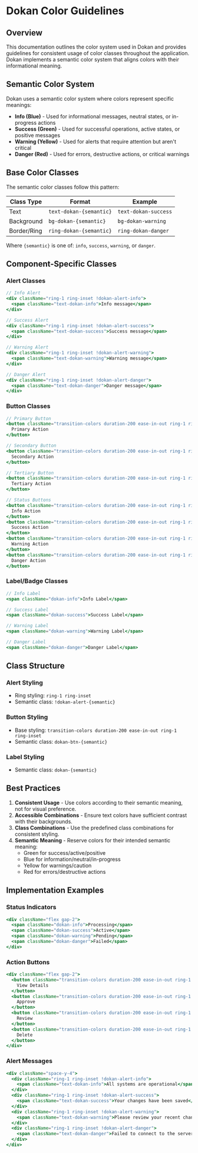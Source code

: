 # Dokan Color Guidelines

## Overview

This documentation outlines the color system used in Dokan and provides guidelines for consistent usage of color classes throughout the application. Dokan implements a semantic color system that aligns colors with their informational meaning.

## Semantic Color System

Dokan uses a semantic color system where colors represent specific meanings:

- **Info (Blue)** - Used for informational messages, neutral states, or in-progress actions
- **Success (Green)** - Used for successful operations, active states, or positive messages
- **Warning (Yellow)** - Used for alerts that require attention but aren't critical
- **Danger (Red)** - Used for errors, destructive actions, or critical warnings

## Base Color Classes

The semantic color classes follow this pattern:

| Class Type | Format | Example |
|------------|--------|---------|
| Text | `text-dokan-{semantic}` | `text-dokan-success` |
| Background | `bg-dokan-{semantic}` | `bg-dokan-warning` |
| Border/Ring | `ring-dokan-{semantic}` | `ring-dokan-danger` |

Where `{semantic}` is one of: `info`, `success`, `warning`, or `danger`.

## Component-Specific Classes

### Alert Classes
```jsx
// Info Alert
<div className="ring-1 ring-inset !dokan-alert-info">
  <span className="text-dokan-info">Info message</span>
</div>

// Success Alert
<div className="ring-1 ring-inset !dokan-alert-success">
  <span className="text-dokan-success">Success message</span>
</div>

// Warning Alert
<div className="ring-1 ring-inset !dokan-alert-warning">
  <span className="text-dokan-warning">Warning message</span>
</div>

// Danger Alert
<div className="ring-1 ring-inset !dokan-alert-danger">
  <span className="text-dokan-danger">Danger message</span>
</div>
```

### Button Classes
```jsx
// Primary Button
<button className="transition-colors duration-200 ease-in-out ring-1 ring-inset dokan-btn">
  Primary Action
</button>

// Secondary Button
<button className="transition-colors duration-200 ease-in-out ring-1 ring-inset dokan-btn-secondary">
  Secondary Action
</button>

// Tertiary Button
<button className="transition-colors duration-200 ease-in-out ring-1 ring-inset dokan-btn-tertiary">
  Tertiary Action
</button>

// Status Buttons
<button className="transition-colors duration-200 ease-in-out ring-1 ring-inset dokan-btn-info">
  Info Action
</button>
<button className="transition-colors duration-200 ease-in-out ring-1 ring-inset dokan-btn-success">
  Success Action
</button>
<button className="transition-colors duration-200 ease-in-out ring-1 ring-inset dokan-btn-warning">
  Warning Action
</button>
<button className="transition-colors duration-200 ease-in-out ring-1 ring-inset dokan-btn-danger">
  Danger Action
</button>
```

### Label/Badge Classes
```jsx
// Info Label
<span className="dokan-info">Info Label</span>

// Success Label
<span className="dokan-success">Success Label</span>

// Warning Label
<span className="dokan-warning">Warning Label</span>

// Danger Label
<span className="dokan-danger">Danger Label</span>
```

## Class Structure

### Alert Styling
- Ring styling: `ring-1 ring-inset`
- Semantic class: `!dokan-alert-{semantic}`

### Button Styling
- Base styling: `transition-colors duration-200 ease-in-out ring-1 ring-inset`
- Semantic class: `dokan-btn-{semantic}`

### Label Styling
- Semantic class: `dokan-{semantic}`

## Best Practices

1. **Consistent Usage** - Use colors according to their semantic meaning, not for visual preference.
2. **Accessible Combinations** - Ensure text colors have sufficient contrast with their backgrounds.
3. **Class Combinations** - Use the predefined class combinations for consistent styling.
4. **Semantic Meaning** - Reserve colors for their intended semantic meaning:
    - Green for success/active/positive
    - Blue for information/neutral/in-progress
    - Yellow for warnings/caution
    - Red for errors/destructive actions

## Implementation Examples

### Status Indicators
```jsx
<div className="flex gap-2">
  <span className="dokan-info">Processing</span>
  <span className="dokan-success">Active</span>
  <span className="dokan-warning">Pending</span>
  <span className="dokan-danger">Failed</span>
</div>
```

### Action Buttons
```jsx
<div className="flex gap-2">
  <button className="transition-colors duration-200 ease-in-out ring-1 ring-inset dokan-btn-info">
    View Details
  </button>
  <button className="transition-colors duration-200 ease-in-out ring-1 ring-inset dokan-btn-success">
    Approve
  </button>
  <button className="transition-colors duration-200 ease-in-out ring-1 ring-inset dokan-btn-warning">
    Review
  </button>
  <button className="transition-colors duration-200 ease-in-out ring-1 ring-inset dokan-btn-danger">
    Delete
  </button>
</div>
```

### Alert Messages
```jsx
<div className="space-y-4">
  <div className="ring-1 ring-inset !dokan-alert-info">
    <span className="text-dokan-info">All systems are operational</span>
  </div>
  <div className="ring-1 ring-inset !dokan-alert-success">
    <span className="text-dokan-success">Your changes have been saved</span>
  </div>
  <div className="ring-1 ring-inset !dokan-alert-warning">
    <span className="text-dokan-warning">Please review your recent changes</span>
  </div>
  <div className="ring-1 ring-inset !dokan-alert-danger">
    <span className="text-dokan-danger">Failed to connect to the server</span>
  </div>
</div>
```
